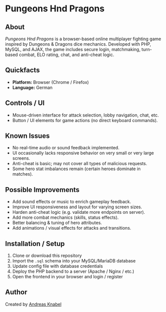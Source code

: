 # Pungeons Hnd Pragons

## About  
*Pungeons Hnd Pragons* is a browser-based online multiplayer fighting game inspired by Dungeons & Dragons dice mechanics. Developed with PHP, MySQL, and AJAX, the game includes secure login, matchmaking, turn-based combat, ELO rating, chat, and anti-cheat logic.

## Quickfacts  
- **Platform:** Browser (Chrome / Firefox)  
- **Language:** German  

## Controls / UI  
- Mouse-driven interface for attack selection, lobby navigation, chat, etc.  
- Button / UI elements for game actions (no direct keyboard commands).  

## Known Issues   
- No real-time audio or sound feedback implemented.  
- UI occasionally lacks responsive behavior on very small or very large screens.  
- Anti-cheat is basic; may not cover all types of malicious requests.  
- Some hero stat imbalances remain (certain heroes dominate in matches).  

## Possible Improvements  
- Add sound effects or music to enrich gameplay feedback.  
- Improve UI responsiveness and layout for varying screen sizes.  
- Harden anti-cheat logic (e.g. validate more endpoints on server).  
- Add more combat mechanics (skills, status effects).  
- Better balancing & tuning of hero attributes.  
- Add animations / visual effects for attacks and transitions.

## Installation / Setup  
1. Clone or download this repository  
2. Import the `.sql` schema into your MySQL/MariaDB database  
3. Update config file with database credentials  
4. Deploy the PHP backend to a server (Apache / Nginx / etc.)  
5. Open the frontend in your browser and login / register  

## Author  
Created by [Andreas Knabel](https://www.andreasknabel.at)
